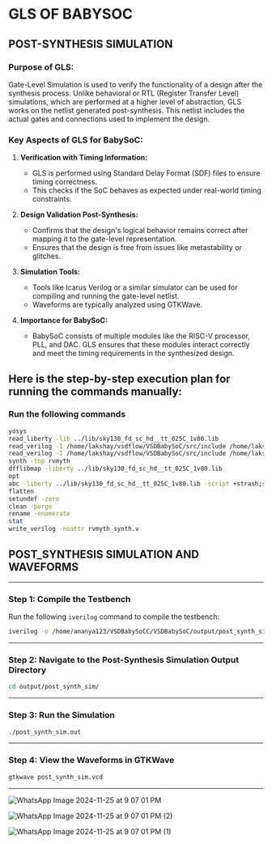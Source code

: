 # GLS OF BABYSOC
## POST-SYNTHESIS SIMULATION

### Purpose of GLS:
Gate-Level Simulation is used to verify the functionality of a design after the synthesis process. Unlike behavioral or RTL (Register Transfer Level) simulations, which are performed at a higher level of abstraction, GLS works on the netlist generated post-synthesis. This netlist includes the actual gates and connections used to implement the design.

### Key Aspects of GLS for BabySoC:
1. **Verification with Timing Information:**
   - GLS is performed using Standard Delay Format (SDF) files to ensure timing correctness.
   - This checks if the SoC behaves as expected under real-world timing constraints.

2. **Design Validation Post-Synthesis:**
   - Confirms that the design's logical behavior remains correct after mapping it to the gate-level representation.
   - Ensures that the design is free from issues like metastability or glitches.

3. **Simulation Tools:**
   - Tools like Icarus Verilog or a similar simulator can be used for compiling and running the gate-level netlist.
   - Waveforms are typically analyzed using GTKWave.

4. **Importance for BabySoC:**
   - BabySoC consists of multiple modules like the RISC-V processor, PLL, and DAC. GLS ensures that these modules interact correctly and meet the timing requirements in the synthesized design.


Here is the step-by-step execution plan for running the  commands manually:
---
### **Run the following commands**
```bash
yosys
read_liberty -lib ../lib/sky130_fd_sc_hd__tt_025C_1v80.lib
read_verilog -I /home/lakshay/vsdflow/VSDBabySoC/src/include /home/lakshay/vsdflow/VSDBabySoC/src/module/clk_gate.v
read_verilog -I /home/lakshay/vsdflow/VSDBabySoC/src/include /home/lakshay/vsdflow/VSDBabySoC/src/module/out/rvmyth.v
synth -top rvmyth
dfflibmap -liberty ../lib/sky130_fd_sc_hd__tt_025C_1v80.lib
opt
abc -liberty ../lib/sky130_fd_sc_hd__tt_025C_1v80.lib -script +strash;scorr;ifraig;retime;{D};strash;dch,-f;map,-M,1,{D}
flatten
setundef -zero
clean -purge
rename -enumerate
stat
write_verilog -noattr rvmyth_synth.v

```






## POST_SYNTHESIS SIMULATION AND WAVEFORMS
---

### **Step 1: Compile the Testbench**
Run the following `iverilog` command to compile the testbench:
```bash
iverilog -o /home/ananya123/VSDBabySoCC/VSDBabySoC/output/post_synth_sim/post_synth_sim.out -DPOST_SYNTH_SIM -DFUNCTIONAL -DUNIT_DELAY=#1 -I /home/ananya123/VSDBabySoCC/VSDBabySoC/src/include -I /home/ananya123/VSDBabySoCC/VSDBabySoC/src/module /home/ananya123/VSDBabySoCC/VSDBabySoC/src/module/testbench.v
```
---
### **Step 2: Navigate to the Post-Synthesis Simulation Output Directory**
```bash
cd output/post_synth_sim/
```
---
### **Step 3: Run the Simulation**

```bash
./post_synth_sim.out
```
---
### **Step 4: View the Waveforms in GTKWave**

```bash
gtkwave post_synth_sim.vcd
```
---

![WhatsApp Image 2024-11-25 at 9 07 01 PM](https://github.com/user-attachments/assets/9d79b832-7315-46ed-b028-e2dd5d14d27a)

![WhatsApp Image 2024-11-25 at 9 07 01 PM (2)](https://github.com/user-attachments/assets/0a6d272d-1aae-45b5-b6aa-914a0087df84)

![WhatsApp Image 2024-11-25 at 9 07 01 PM (1)](https://github.com/user-attachments/assets/239557c2-2447-4cd1-a18f-fb1966feebf2)

